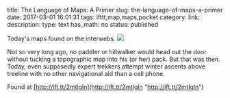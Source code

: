 title: The Language of Maps: A Primer
slug: the-language-of-maps-a-primer
date: 2017-03-01 16:01:31
tags: ifttt,map,maps,pocket
category: 
link: 
description: 
type: text
has_math: no
status: published

Today's maps found on the interwebs. ![](http://ift.tt/2lqPvVm)  
  

Not so very long ago, no paddler or hillwalker would head out the door without tucking a topographic map into his (or her) pack. But that was then. Today, even supposedly expert trekkers attempt winter ascents above treeline with no other navigational aid than a cell phone.  
  

Found at [http://ift.tt/2mtlgln](http://ift.tt/2mtlgln "http://ift.tt/2mtlgln")



